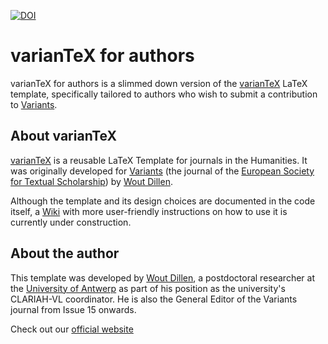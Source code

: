 [![DOI](https://zenodo.org/badge/214399597.svg)](https://zenodo.org/badge/latestdoi/214399597)

# varianTeX for authors

varianTeX for authors is a slimmed down version of the [varianTeX](https://github.com/WoutDLN/varianTeX) LaTeX template, specifically tailored to authors who wish to submit a contribution to [Variants](https://journals.openedition.org/variants/).

## About varianTeX

[varianTeX](https://github.com/WoutDLN/varianTeX) is a reusable LaTeX Template for journals in the Humanities. It was originally developed for [Variants](https://journals.openedition.org/variants/) (the journal of the [European Society for Textual Scholarship](https://textualscholarship.eu/)) by [Wout Dillen](https://github.com/WoutDLN).

Although the template and its design choices are documented in the code itself, a [Wiki](https://github.com/WoutDLN/LaTeXJournal_Variants/wiki) with more user-friendly instructions on how to use it is currently under construction.

## About the author

This template was developed by [Wout Dillen](https://github.com/WoutDLN), a postdoctoral researcher at the [University of Antwerp](https://uantwerpen.be) as part of his position as the university's CLARIAH-VL coordinator. He is also the General Editor of the Variants journal from Issue 15 onwards. 

Check out our [official website](https://variantex.woutdillen.be)
